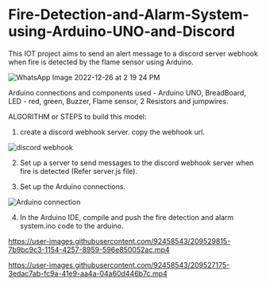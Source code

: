 # Fire-Detection-and-Alarm-System-using-Arduino-UNO-and-Discord
This IOT project aims to send an alert message to a discord server webhook when fire is detected by the flame sensor using Arduino. 

![WhatsApp Image 2022-12-26 at 2 19 24 PM](https://user-images.githubusercontent.com/92458543/209527696-4cf0d394-eea5-478e-bfa3-d92c3d3babb7.jpeg)

Arduino connections and components used - Arduino UNO, BreadBoard, LED - red, green, Buzzer, Flame sensor, 2 Resistors and jumpwires.  

ALGORITHM or STEPS to build this model:

1. create a discord webhook server. copy the webhook url.

![discord webhook](https://user-images.githubusercontent.com/92458543/209526712-3e4d191f-b821-4414-a956-d78bac1db839.png)

2. Set up a server to send messages to the discord webhook server when fire is detected (Refer server.js file).

3. Set up the Arduino connections. 

![Arduino connection](https://user-images.githubusercontent.com/92458543/209525400-8366d799-506a-44b3-a275-9fcfefeb1a09.jpeg)

4. In the Arduino IDE, compile and push the fire detection and alarm system.ino code to the arduino. 

https://user-images.githubusercontent.com/92458543/209529815-7b9bc9c3-1154-4257-8959-596e850052ac.mp4

https://user-images.githubusercontent.com/92458543/209527175-3edac7ab-fc9a-41e9-aa4a-04a60d446b7c.mp4


